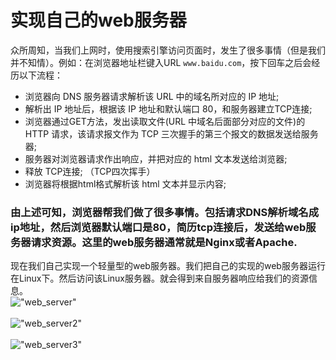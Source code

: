 实现自己的web服务器
=======
众所周知，当我们上网时，使用搜索引擎访问页面时，发生了很多事情（但是我们并不知情）。例如：在浏览器地址栏键入URL `www.baidu.com`，按下回车之后会经历以下流程：<br />
* 浏览器向 DNS 服务器请求解析该 URL 中的域名所对应的 IP 地址;
* 解析出 IP 地址后，根据该 IP 地址和默认端口 80，和服务器建立TCP连接;
* 浏览器通过GET方法，发出读取文件(URL 中域名后面部分对应的文件)的HTTP 请求，该请求报文作为 TCP 三次握手的第三个报文的数据发送给服务器;
* 服务器对浏览器请求作出响应，并把对应的 html 文本发送给浏览器;
* 释放 TCP连接; （TCP四次挥手）
* 浏览器将根据html格式解析该 html 文本并显示内容; 

### 由上述可知，浏览器帮我们做了很多事情。包括请求DNS解析域名成ip地址，然后浏览器默认端口是80，简历tcp连接后，发送给web服务器请求资源。这里的web服务器通常就是Nginx或者Apache.

现在我们自己实现一个轻量型的web服务器。我们把自己的实现的web服务器运行在Linux下。然后访问该Linux服务器。就会得到来自服务器响应给我们的资源信息。<br />
!["web_server"](https://github.com/tycao/tycao.github.io/blob/master/src/web_server.png "web_server")<br /><br />
!["web_server2"](https://github.com/tycao/tycao.github.io/blob/master/src/web_server2.png "web_server2")<br /><br />
!["web_server3"](https://github.com/tycao/tycao.github.io/blob/master/src/web_server3.png "web_server3")<br /><br />
